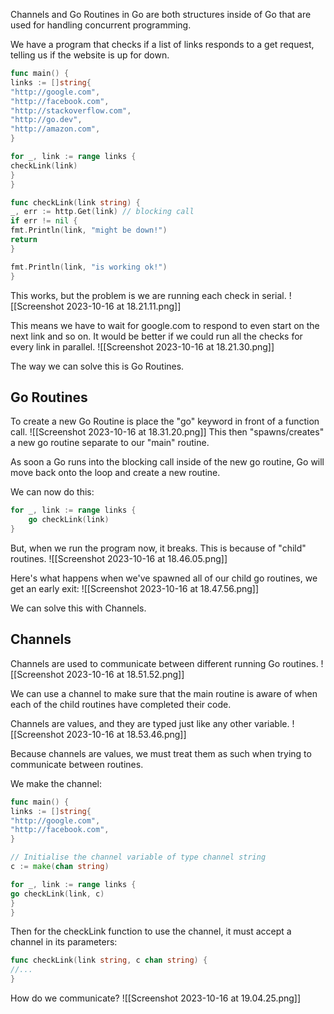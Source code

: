 Channels and Go Routines in Go are both structures inside of Go that are used for handling concurrent programming.

We have a program that checks if a list of links responds to a get request, telling us if the website is up for down.

```go
func main() {
links := []string{
"http://google.com",
"http://facebook.com",
"http://stackoverflow.com",
"http://go.dev",
"http://amazon.com",
} 

for _, link := range links {
checkLink(link)
}
}

func checkLink(link string) {
_, err := http.Get(link) // blocking call
if err != nil {
fmt.Println(link, "might be down!")
return
} 

fmt.Println(link, "is working ok!")
}
```

This works, but the problem is we are running each check in serial.
![[Screenshot 2023-10-16 at 18.21.11.png]]

This means we have to wait for google.com to respond to even start on the next link and so on. It would be better if we could run all the checks for every link in parallel.
![[Screenshot 2023-10-16 at 18.21.30.png]]

The way we can solve this is Go Routines.

## Go Routines
To create a new Go Routine is place the "go" keyword in front of a function call.
![[Screenshot 2023-10-16 at 18.31.20.png]]
This then "spawns/creates" a new go routine separate to our "main" routine.

As soon a Go runs into the blocking call inside of the new go routine, Go will move back onto the loop and create a new routine.

We can now do this:
```go
for _, link := range links {
	go checkLink(link)
}
```

But, when we run the program now, it breaks. This is because of "child" routines.
![[Screenshot 2023-10-16 at 18.46.05.png]]

Here's what happens when we've spawned all of our child go routines, we get an early exit:
![[Screenshot 2023-10-16 at 18.47.56.png]]

We can solve this with Channels.
## Channels
Channels are used to communicate between different running Go routines.
![[Screenshot 2023-10-16 at 18.51.52.png]]

We can use a channel to make sure that the main routine is aware of when each of the child routines have completed their code.

Channels are values, and they are typed just like any other variable.
![[Screenshot 2023-10-16 at 18.53.46.png]]

Because channels are values, we must treat them as such when trying to communicate between routines. 

We make the channel:
```go
func main() {
links := []string{
"http://google.com",
"http://facebook.com",
}

// Initialise the channel variable of type channel string
c := make(chan string)

for _, link := range links {
go checkLink(link, c)
}
}
```

Then for the checkLink function to use the channel, it must accept a channel in its parameters:
```go
func checkLink(link string, c chan string) {
//...
}
```

How do we communicate?
![[Screenshot 2023-10-16 at 19.04.25.png]]
